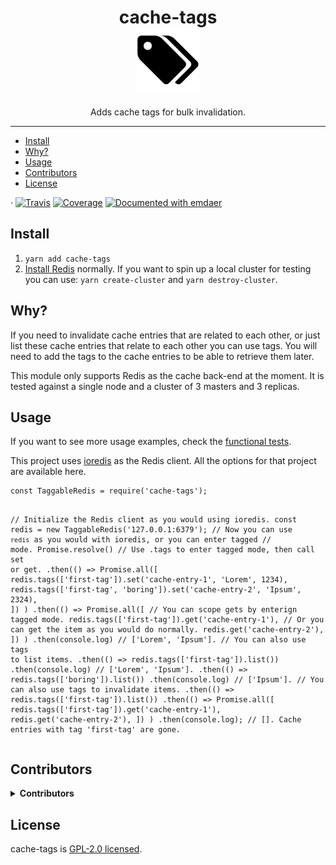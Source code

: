 <!--
  This file was generated by emdaer

  Its template can be found at .emdaer/README.emdaer.md
-->

<p></p><h1 align="center">
cache-tags
    <br>
    <img src="./logo.svg" alt="Cache Tags logo" title="Cache Tags logo" width="100">
</h1><p></p>
<p></p><p align="center">
Adds cache tags for bulk invalidation.
</p><p></p>
<hr>


<ul>
<li><a href="#install">Install</a></li>
<li><a href="#why">Why?</a></li>
<li><a href="#usage">Usage</a></li>
<li><a href="#contributors">Contributors</a></li>
<li><a href="#license">License</a></li>
</ul>

<p>· <a href="https://travis-ci.org/e0ipso/cache-tags/"><img src="https://img.shields.io/travis/e0ipso/cache-tags.svg?style=flat-square" alt="Travis"></a> <a href="https://coveralls.io/github/e0ipso/cache-tags/"><img src="https://img.shields.io/coveralls/github/e0ipso/cache-tags.svg?style=flat-square" alt="Coverage"></a> <a href="https://github.com/emdaer/emdaer"><img src="https://img.shields.io/badge/📓-documented%20with%20emdaer-F06632.svg?style=flat-square" alt="Documented with emdaer"></a></p>
<h2 id="install">Install</h2>
<ol>
<li><code>yarn add cache-tags</code></li>
<li><a href="https://redis.io/download">Install Redis</a> normally. If you want to spin up
a local cluster for testing you can use: <code>yarn create-cluster</code> and
<code>yarn destroy-cluster</code>.</li>
</ol>
<h2 id="why-">Why?</h2>
<p>If you need to invalidate cache entries that are related to each other, or just
list these cache entries that relate to each other you can use tags. You will
need to add the tags to the cache entries to be able to retrieve them later.</p>
<p>This module only supports Redis as the cache back-end at the moment. It is
tested against a single node and a cluster of 3 masters and 3 replicas.</p>
<h2 id="usage">Usage</h2>
<p>If you want to see more usage examples, check the
<a href="./__tests__/functional.js">functional tests</a>.</p>
<p>This project uses <a href="https://www.npmjs.com/package/ioredis">ioredis</a> as the Redis
client. All the options for that project are available here.</p>
<pre><code class="lang-js">const TaggableRedis = require(&#39;cache-tags&#39;);

// Initialize the Redis client as you would using ioredis.
const redis = new TaggableRedis(&#39;127.0.0.1:6379&#39;);
// Now you can use `redis` as you would with ioredis, or you can enter tagged
// mode.
Promise.resolve()
  // Use .tags to enter tagged mode, then call set or get.
  .then(() =&gt;
    Promise.all([
      redis.tags([&#39;first-tag&#39;]).set(&#39;cache-entry-1&#39;, &#39;Lorem&#39;, 1234),
      redis.tags([&#39;first-tag&#39;, &#39;boring&#39;]).set(&#39;cache-entry-2&#39;, &#39;Ipsum&#39;, 2324),
    ])
  )
  .then(() =&gt;
    Promise.all([
      // You can scope gets by enterign tagged mode.
      redis.tags([&#39;first-tag&#39;]).get(&#39;cache-entry-1&#39;),
      // Or you can get the item as you would do normally.
      redis.get(&#39;cache-entry-2&#39;),
    ])
  )
  .then(console.log) // [&#39;Lorem&#39;, &#39;Ipsum&#39;].
  // You can also use tags to list items.
  .then(() =&gt; redis.tags([&#39;first-tag&#39;]).list())
  .then(console.log) // [&#39;Lorem&#39;, &#39;Ipsum&#39;].
  .then(() =&gt; redis.tags([&#39;boring&#39;]).list())
  .then(console.log) // [&#39;Ipsum&#39;].
  // You can also use tags to invalidate items.
  .then(() =&gt; redis.tags([&#39;first-tag&#39;]).list())
  .then(() =&gt;
    Promise.all([
      redis.tags([&#39;first-tag&#39;]).get(&#39;cache-entry-1&#39;),
      redis.get(&#39;cache-entry-2&#39;),
    ])
  )
  .then(console.log); // []. Cache entries with tag &#39;first-tag&#39; are gone.
</code></pre>
<h2 id="contributors">Contributors</h2>
<details>
<summary><strong>Contributors</strong></summary><br>
<a title="Engineer and programmer focused on online applications." href="https://github.com/e0ipso">
  <img align="left" src="https://avatars0.githubusercontent.com/u/1140906?s=24">
</a>
<strong>Mateu Aguiló Bosch</strong>
<br><br>
</details>

<h2 id="license">License</h2>
<p>cache-tags is <a href="./LICENSE">GPL-2.0 licensed</a>.</p>
